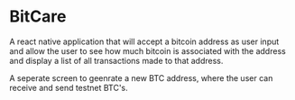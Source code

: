 # BitCare

A react native application that will accept a bitcoin address as user input and
allow the user to see how much bitcoin is associated with the address and
display a list of all transactions made to that address.

A seperate screen to geenrate a new BTC address,
where the user can receive and send testnet BTC's.
